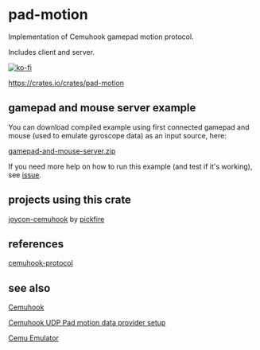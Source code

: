 # pad-motion
Implementation of Cemuhook gamepad motion protocol. 

Includes client and server.

[![ko-fi](https://ko-fi.com/img/githubbutton_sm.svg)](https://ko-fi.com/O5O31JYZ4)

https://crates.io/crates/pad-motion

## gamepad and mouse server example
You can download compiled example using first connected gamepad and mouse (used to emulate gyroscope data) as an input source, here:

[gamepad-and-mouse-server.zip](https://github.com/zduny/pad_motion/releases/download/v0.1.1/gamepad-and-mouse-server.zip)

If you need more help on how to run this example (and test if it's working), see [issue](https://github.com/zduny/pad-motion/issues/2).

## projects using this crate

[joycon-cemuhook](https://github.com/pickfire/joycon-cemuhook) by [pickfire](https://github.com/pickfire)

## references
[cemuhook-protocol](https://github.com/v1993/cemuhook-protocol)

## see also
[Cemuhook](https://cemuhook.sshnuke.net/)

[Cemuhook UDP Pad motion data provider setup](https://cemuhook.sshnuke.net/padudpserver.html)

[Cemu Emulator](https://cemu.info/)
